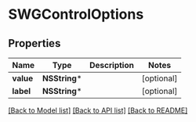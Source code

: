 # SWGControlOptions

## Properties
Name | Type | Description | Notes
------------ | ------------- | ------------- | -------------
**value** | **NSString*** |  | [optional] 
**label** | **NSString*** |  | [optional] 

[[Back to Model list]](../README.md#documentation-for-models) [[Back to API list]](../README.md#documentation-for-api-endpoints) [[Back to README]](../README.md)


